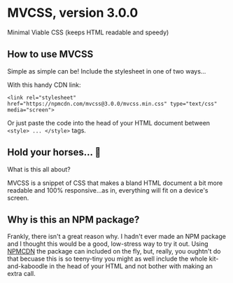 # MVCSS, version 3.0.0

Minimal Viable CSS (keeps HTML readable and speedy)

## How to use MVCSS

Simple as simple can be! Include the stylesheet in one of two ways...

With this handy CDN link:

```
<link rel="stylesheet" href="https://npmcdn.com/mvcss@3.0.0/mvcss.min.css" type="text/css" media="screen">
```

Or just paste the code into the head of your HTML document between `<style> ... </style>` tags. 

## Hold your horses... 🐴

What is this all about? 

MVCSS is a snippet of CSS that makes a bland HTML document a bit more readable and 100% responsive...as in, everything will fit on a device's screen. 

## Why is this an NPM package? 

Frankly, there isn't a great reason why. I hadn't ever made an NPM package and I thought this would be a good, low-stress way to try it out. Using [NPMCDN](https://npmcdn.com) the package can included on the fly, but, really, you oughtn't do that becuase this is so teeny-tiny you might as well include the whole kit-and-kaboodle in the head of your HTML and not bother with making an extra call. 